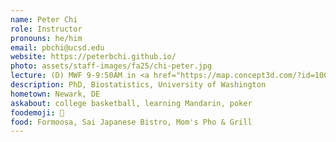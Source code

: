 ```yaml
---
name: Peter Chi
role: Instructor
pronouns: he/him
email: pbchi@ucsd.edu
website: https://peterbchi.github.io/
photo: assets/staff-images/fa25/chi-peter.jpg
lecture: (D) MWF 9-9:50AM in <a href="https://map.concept3d.com/?id=1005#!m/7617690">PODEM 1A19</a>
description: PhD, Biostatistics, University of Washington
hometown: Newark, DE
askabout: college basketball, learning Mandarin, poker
foodemoji: 🍱
food: Formoosa, Sai Japanese Bistro, Mom's Pho & Grill
---
```

